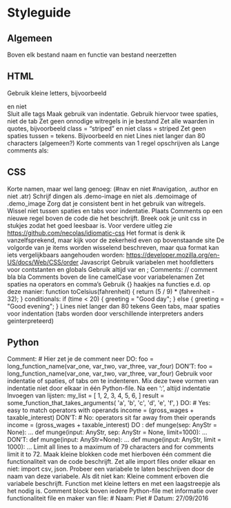 # Styleguide

## Algemeen
Boven elk bestand naam en functie van bestand neerzetten

## HTML
Gebruik kleine letters, bijvoorbeeld <section> en niet <SECTION>
Sluit alle tags
Maak gebruik van indentatie. Gebruik hiervoor twee spaties, niet de tab
Zet geen onnodige witregels in je bestand
Zet alle waarden in quotes, bijvoorbeeld class = “striped” en niet class = striped
Zet geen spaties tussen = tekens. Bijvoorbeeld <link rel="stylesheet" href="styles.css"> en niet <link rel = "stylesheet" href  = "styles.css">
Lines niet langer dan 80 characters (algemeen?)
Korte comments van 1 regel opschrijven als <!-- This is a comment -->
Lange comments als: 
<!-- 
  This is a long comment example. This is a long comment example.
  This is a long comment example. This is a long comment example.
-->

## CSS
Korte namen, maar wel lang genoeg: (#nav en niet #navigation, .author en niet .atr)
Schrijf dingen als .demo-image en niet als .demoimage of .demo_image
Zorg dat je consistent bent in het gebruik van witregels. Wissel niet tussen spaties en tabs voor indentatie. 
Plaats Comments op een nieuwe regel boven de code die het beschrijft.  Breek ook je unit css in stukjes zodat het goed leesbaar is. Voor verdere uitleg zie https://github.com/necolas/idiomatic-css 
Het format is denk ik vanzelfsprekend, maar kijk voor de zekerheid even op bovenstaande site
De volgorde van je items worden wisselend beschreven, maar qua format kan iets vergelijkbaars aangehouden worden:
https://developer.mozilla.org/en-US/docs/Web/CSS/order 
Javascript
Gebruik variabelen met hoofdletters voor contstanten en globals
Gebruik altijd var en ;
Comments: // comment bla bla
Comments boven de line
camelCase voor variabelenamen
Zet spaties na operators en comma’s
Gebruik {} haakjes na functies e.d. op deze manier:
function toCelsius(fahrenheit) {
    return (5 / 9) * (fahrenheit - 32);
}
conditionals:
if (time < 20) {
	greeting = "Good day";
} else {
    greeting = "Good evening";
}
Lines niet langer dan 80 tekens
Geen tabs, maar spaties voor indentation (tabs worden door verschillende interpreters anders geinterpreteerd)

## Python
Comment: # Hier zet je de comment neer 
DO: foo = long_function_name(var_one, var_two,
                         var_three, var_four)
DON’T: foo = long_function_name(var_one, var_two,
    var_three, var_four)
Gebruik voor indentatie of spaties, of tabs om te indenteren. Mix deze twee vormen van indentatie niet door elkaar in één Python-file.
Na een ‘:’, altijd indentatie
Invoegen van lijsten:
my_list = [
    1, 2, 3,
    4, 5, 6,
]
result = some_function_that_takes_arguments(
    'a', 'b', 'c',
    'd', 'e', 'f',
)
DO: # Yes: easy to match operators with operands
income = (gross_wages
          + taxable_interest)
DON’T: # No: operators sit far away from their operands
income = (gross_wages +
          taxable_interest) 
DO : def munge(sep: AnyStr = None): ...
def munge(input: AnyStr, sep: AnyStr = None, limit=1000): ...
DON’T: def munge(input: AnyStr=None): ...
def munge(input: AnyStr, limit = 1000): ...
Limit all lines to a maximum of 79 characters and for comments limit it to 72.
Maak kleine blokken code met hierboven één comment die functionaliteit van de code beschrijft.
Zet alle import files onder elkaar en niet: import csv, json.
Probeer een variabele te laten beschrijven door de naam van deze variabele. Als dit niet kan: Kleine comment erboven die variabele beschrijft.
Function met kleine letters en met een laagstreepje als het nodig is. 
Comment block boven iedere Python-file met informatie over functionaliteit file en maker van file:
	# Naam: Piet
	# Datum: 27/09/2016
	


